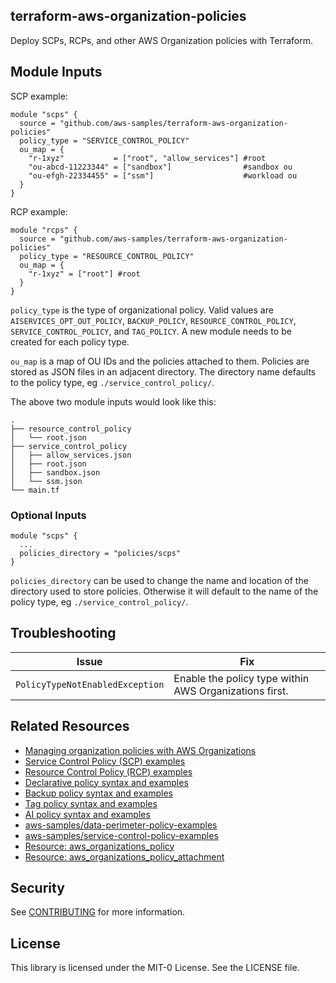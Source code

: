 ## terraform-aws-organization-policies

Deploy SCPs, RCPs, and other AWS Organization policies with Terraform.

## Module Inputs
SCP example:
```hcl
module "scps" {
  source = "github.com/aws-samples/terraform-aws-organization-policies"
  policy_type = "SERVICE_CONTROL_POLICY"
  ou_map = {
    "r-1xyz"           = ["root", "allow_services"] #root
    "ou-abcd-11223344" = ["sandbox"]                #sandbox ou
    "ou-efgh-22334455" = ["ssm"]                    #workload ou
  }
}
```
RCP example:
```hcl
module "rcps" {
  source = "github.com/aws-samples/terraform-aws-organization-policies"
  policy_type = "RESOURCE_CONTROL_POLICY"
  ou_map = {
    "r-1xyz" = ["root"] #root
  }
}
```

`policy_type` is the type of organizational policy. Valid values are `AISERVICES_OPT_OUT_POLICY`, `BACKUP_POLICY`, `RESOURCE_CONTROL_POLICY`, `SERVICE_CONTROL_POLICY`, and `TAG_POLICY`. A new module needs to be created for each policy type. 

`ou_map` is a map of OU IDs and the policies attached to them. Policies are stored as JSON files in an adjacent directory. The directory name defaults to the policy type, eg `./service_control_policy/`.

The above two module inputs would look like this:
```
.
├── resource_control_policy
│   └── root.json
├── service_control_policy
│   ├── allow_services.json
│   ├── root.json
│   ├── sandbox.json
│   └── ssm.json
└── main.tf 
```

### Optional Inputs

```hcl
module "scps" {
  ... 
  policies_directory = "policies/scps"
}
```

`policies_directory` can be used to change the name and location of the directory used to store policies. Otherwise it will default to the name of the policy type, eg `./service_control_policy/`.

## Troubleshooting

| Issue | Fix |
|---|---|
| `PolicyTypeNotEnabledException` | Enable the policy type within AWS Organizations first. |

## Related Resources

- [Managing organization policies with AWS Organizations](https://docs.aws.amazon.com/organizations/latest/userguide/orgs_manage_policies.html)
- [Service Control Policy (SCP) examples](https://docs.aws.amazon.com/organizations/latest/userguide/orgs_manage_policies_scps_examples.html)
- [Resource Control Policy (RCP) examples](https://docs.aws.amazon.com/organizations/latest/userguide/orgs_manage_policies_rcps_examples.html)
- [Declarative policy syntax and examples](https://docs.aws.amazon.com/organizations/latest/userguide/orgs_manage_policies_declarative_syntax.html)
- [Backup policy syntax and examples](https://docs.aws.amazon.com/organizations/latest/userguide/orgs_manage_policies_backup_syntax.html)
- [Tag policy syntax and examples](https://docs.aws.amazon.com/organizations/latest/userguide/orgs_manage_policies_example-tag-policies.html)
- [AI policy syntax and examples](https://docs.aws.amazon.com/organizations/latest/userguide/orgs_manage_policies_ai-opt-out_syntax.html)
- [aws-samples/data-perimeter-policy-examples](https://github.com/aws-samples/data-perimeter-policy-examples/tree/main/resource_control_policies)
- [aws-samples/service-control-policy-examples](https://github.com/aws-samples/service-control-policy-examples)
- [Resource: aws_organizations_policy](https://registry.terraform.io/providers/hashicorp/aws/latest/docs/resources/organizations_policy)
- [Resource: aws_organizations_policy_attachment](https://registry.terraform.io/providers/hashicorp/aws/latest/docs/resources/organizations_policy_attachment)

## Security

See [CONTRIBUTING](CONTRIBUTING.md#security-issue-notifications) for more information.

## License

This library is licensed under the MIT-0 License. See the LICENSE file.

